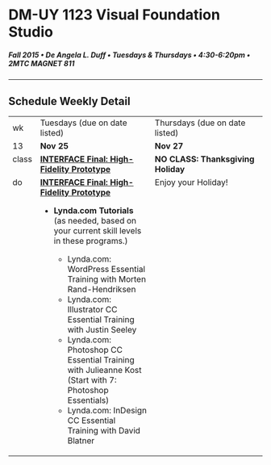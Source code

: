 # DM-UY 1123 Visual Foundation Studio
##### Fall 2015 • De Angela L. Duff • Tuesdays & Thursdays • 4:30-6:20pm • 2MTC MAGNET 811 
---

## Schedule Weekly Detail

<table>
<tr>
<td>wk</td>
<td>Tuesdays (due on date listed)</td>
<td>Thursdays (due on date listed)</td>
</tr>
<!-- dates -->
<tr>
  <td valign="top">13</td>
  <td valign="top"><strong>Nov 25</strong></td>
  <td valign="top"><strong>Nov 27</strong></td>
</tr>
<!-- class -->
<tr>
  <td valign="top" width="4%">class</td>
   <td valign="top" width="48%"><strong><a href="../projects/dm1123_vfs_projects_interface.md">INTERFACE Final: High-Fidelity Prototype</a></strong></td>
  <td valign="top" width="48%"><strong>NO CLASS: Thanksgiving Holiday</strong></td>
 </ul>
</tr>

<!-- do -->
<tr>
  <td valign="top">do</td>
  <td valign="top"><strong><a href="https://github.com/IDMNYU/DM1123-VFS-FA14/blob/master/projects/dm1123_vfs_projects_interface.md">INTERFACE Final: High-Fidelity Prototype</a></strong>
   <ul><li><strong>Lynda.com Tutorials</strong> (as needed, based on your current skill levels in these programs.)</li>
    <ul>
    <li>Lynda.com: WordPress Essential Training with Morten Rand-Hendriksen</li>
    <li>Lynda.com: Illustrator CC Essential Training with Justin Seeley</li>
    <li>Lynda.com: Photoshop CC Essential Training with Julieanne Kost (Start with 7: Photoshop Essentials)</li>
    <li>Lynda.com: InDesign CC Essential Training with David Blatner</li>
    </ul></ul></td>
  <td valign="top">Enjoy your Holiday!</td>
</tr>
</table>









